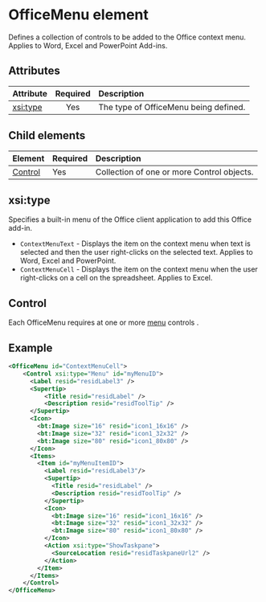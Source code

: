 # OfficeMenu element
Defines a collection of controls to be added to the Office context menu. Applies to Word, Excel and PowerPoint Add-ins.  

## Attributes

| Attribute            | Required | Description                          |
|:---------------------|:--------:|:-------------------------------------|
| [xsi:type](#xsitype) | Yes      | The type of OfficeMenu being defined.|

## Child elements
|  Element |  Required  |  Description  |
|:-----|:-----|:-----|
|  [Control](#control)    | Yes |  Collection of one or more Control objects.  |

## xsi:type
Specifies a built-in menu of the Office client application to add this Office add-in.

- `ContextMenuText` -  Displays the item on the context menu when text is selected and then the user right-clicks on the selected text. Applies to Word, Excel and PowerPoint. 
- `ContextMenuCell` -  Displays the item on the context menu when the user right-clicks on a cell on the spreadsheet. Applies to Excel. 

## Control

Each OfficeMenu requires at one or more [menu](./menu.md#menu-control) controls . 


## Example

```xml
<OfficeMenu id="ContextMenuCell">
    <Control xsi:type="Menu" id="myMenuID">
      <Label resid="residLabel3" />
      <Supertip>
          <Title resid="residLabel" />
          <Description resid="residToolTip" />
      </Supertip>   
      <Icon>
        <bt:Image size="16" resid="icon1_16x16" />
        <bt:Image size="32" resid="icon1_32x32" />
        <bt:Image size="80" resid="icon1_80x80" />
      </Icon>    
      <Items>
        <Item id="myMenuItemID">
          <Label resid="residLabel3"/>
          <Supertip>
            <Title resid="residLabel" />
            <Description resid="residToolTip" />
          </Supertip>
          <Icon>
            <bt:Image size="16" resid="icon1_16x16" />
            <bt:Image size="32" resid="icon1_32x32" />
            <bt:Image size="80" resid="icon1_80x80" />
          </Icon>    
          <Action xsi:type="ShowTaskpane">
            <SourceLocation resid="residTaskpaneUrl2" />    
          </Action>    
        </Item>
      </Items>
    </Control>   
</OfficeMenu>
```
